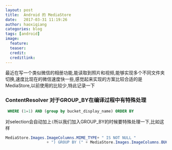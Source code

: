 ```yaml
---
layout: post
title:  Android 的 MediaStore
date:   2017-03-31 11:19:26
author: haoxiqiang
categories: blog
tags: [android]
image:
  feature:
  teaser:
  credit:
  creditlink:
---
```


最近在写一个类似微信的相册功能,能读取到照片和视频,能够实现多个不同文件夹切换,速度比现在的微信速度快一些,感觉起来实现的方案比较合适的是MediaStore,以前使用的比较少,特此记录一下

### ContentResolver 对于GROUP_BY在编译过程中有特殊处理
``` sql
 WHERE (1=1) AND (group by bucket_display_name) ORDER BY
```
对selection会自动加上`(`所以我们加入GROUP_BY的时候要特殊处理一下,比如这样
``` java
MediaStore.Images.ImageColumns.MIME_TYPE+ " IS NOT NULL "
                  + ") GROUP BY (" + MediaStore.Images.ImageColumns.BUCKET_DISPLAY_NAME;
```

